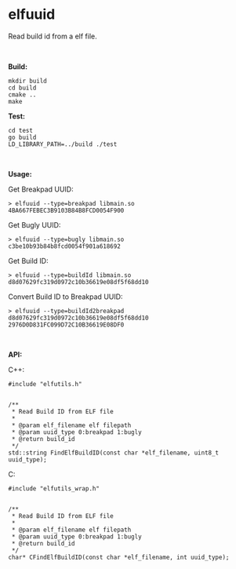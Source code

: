 # elfuuid

Read build id from a elf file.

​         

**Build:**

```
mkdir build
cd build
cmake ..
make
```

**Test:**


```
cd test
go build
LD_LIBRARY_PATH=../build ./test
```
​                  

**Usage:**


Get Breakpad UUID:
```
> elfuuid --type=breakpad libmain.so
4BA667FEBEC3B9103B84B8FCD0054F900
```

Get Bugly UUID:
```
> elfuuid --type=bugly libmain.so
c3be10b93b84b8fcd0054f901a618692
```


Get Build ID:
```
> elfuuid --type=buildId libmain.so 
d8d07629fc319d0972c10b36619e08df5f68dd10
```

Convert Build ID to Breakpad UUID:
```
> elfuuid --type=buildId2breakpad d8d07629fc319d0972c10b36619e08df5f68dd10
2976D0D831FC099D72C10B36619E08DF0
```
​                

**API:**

C++:
```
#include "elfutils.h"


/**
 * Read Build ID from ELF file
 *
 * @param elf_filename elf filepath
 * @param uuid_type 0:breakpad 1:bugly
 * @return build_id
 */
std::string FindElfBuildID(const char *elf_filename, uint8_t uuid_type);
```

C:
```
#include "elfutils_wrap.h"


/**
 * Read Build ID from ELF file
 *
 * @param elf_filename elf filepath
 * @param uuid_type 0:breakpad 1:bugly
 * @return build_id
 */
char* CFindElfBuildID(const char *elf_filename, int uuid_type);
```
